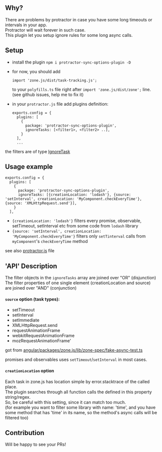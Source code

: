 ## Why?
There are problems by protractor in case you have some long timeouts or intervals in your app.  
Protractor will wait forever in such case.  
This plugin let you setup ignore rules for some long async calls.  

## Setup
* install the plugin `npm i protractor-sync-options-plugin -D`  

* for now, you should add
    ```
    import 'zone.js/dist/task-tracking.js';
    ```
    to your `polyfills.ts` file right after `import 'zone.js/dist/zone';` line.  
    (see github issues, help me to fix it)

* in your `protractor.js` file add plugins definition:
    ```
    exports.config = {
      plugins: [
        {
          package: 'protractor-sync-options-plugin',
          ignoreTasks: [<filter1>, <filter2> ..],
        }
      ],
      ...
    ```

the filters are of type [IgnoreTask](projects/protractor-sync-options-plugin/src/lib/interfaces.ts#L11)

## Usage example

```
exports.config = {
  plugins: [
    {
      package: 'protractor-sync-options-plugin',
      ignoreTasks: [{creationLocation: 'lodash'}, {source: 'setInterval', creationLocation: 'MyComponent.checkEveryTime'}, {source: 'XMLHttpRequest.send'}],
    }
  ],
```

* `{creationLocation: 'lodash'}` filters every promise, observable, setTimeout, setInterval etc from some code from `lodash` library  
* `{source: 'setInterval', creationLocation: 'MyComponent.checkEveryTime'}` filters only `setTinterval` calls from  `myComponent`'s `checkEveryTime` method  

see also [protractor.js](e2e/protractor.conf.js) file

## 'API' Description
The filter objects in the `ignoreTasks` array are joined over "OR" (disjunction)  
The filter properties of one single element (creationLocation and source) are joined over "AND" (conjunction)  


#### `source` option (task types): 
* setTimeout
* setInterval
* setImmediate
* XMLHttpRequest.send
* requestAnimationFrame
* webkitRequestAnimationFrame
* mozRequestAnimationFrame'

got from [angular/packages/zone.js/lib/zone-spec/fake-async-test.ts](https://github.com/angular/angular/blob/71acf9dd4904f99e6248c07ffcfb264ea4c9b1e3/packages/zone.js/lib/zone-spec/fake-async-test.ts#L496)

promises and observables uses `setTimeout`/`setInterval` in most cases.

#### `creationLocation` option
Each task in zone.js has location simple by error.stacktrace of the called place.  
The plugin searches through all function calls the defined in this property string/regex.  
So, be careful with this setting, since it can match too much.  
(for example you want to filter some library with name: 'time', and you have some method that has 'time' in its name, so the method's async calls will be filtered too)


## Contribution
Will be happy to see your PRs!  
